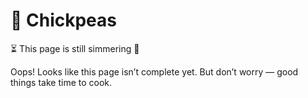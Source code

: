 # 🌾 Chickpeas

⏳ This page is still simmering 🍳

Oops! Looks like this page isn’t complete yet. But don’t worry — good things take time to cook.